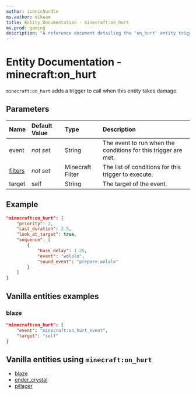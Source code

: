 ```yaml
---
author: iconicNurdle
ms.author: mikeam
title: Entity Documentation - minecraft:on_hurt
ms.prod: gaming
description: "A reference document detailing the 'on_hurt' entity trigger"
---
```


# Entity Documentation - minecraft:on_hurt

`minecraft:on_hurt` adds a trigger to call when this entity takes damage.

## Parameters

|Name |Default Value  |Type  |Description  |
|:----------|:----------|:----------|:----------|
|event|*not set* | String|  The event to run when the conditions for this trigger are met. |
|[filters](../FilterList.md)|*not set* | Minecraft Filter| The list of conditions for this trigger to execute. |
|target| self| String| The target of the event. |

## Example

```json
"minecraft:on_hurt": {
    "priority": 2,
    "cast_duration": 2.5,
    "look_at_target": true,
    "sequence": [
        {
            "base_delay": 1.25,
            "event": "wololo",
            "sound_event": "prepare.wololo"
        }
    ]
}
```

## Vanilla entities examples

### blaze

```json
"minecraft:on_hurt": {
    "event": "minecraft:on_hurt_event",
    "target": "self"
}
```

## Vanilla entities using `minecraft:on_hurt`

- [blaze](../../../../Source/VanillaBehaviorPack_Snippets/entities/blaze.md)
- [ender_crystal](../../../../Source/VanillaBehaviorPack_Snippets/entities/ender_crystal.md)
- [pillager](../../../../Source/VanillaBehaviorPack_Snippets/entities/pillager.md)
